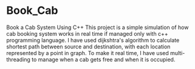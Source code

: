 # Book_Cab
Book a Cab System Using C++
This project is a simple simulation of how cab booking system works in real time if managed only with c++ programming language. I have used dijkshtra's algorithm to calculate shortest path between source and destination, with each location represented by a point in graph. To make it real time, I have used multi-threading to manage when a cab gets free and when it is occupied.
